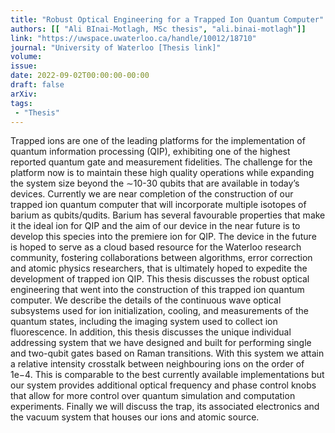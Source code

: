 ```yaml
---
title: "Robust Optical Engineering for a Trapped Ion Quantum Computer"
authors: [[ "Ali BInai-Motlagh, MSc thesis", "ali.binai-motlagh"]]
link: "https://uwspace.uwaterloo.ca/handle/10012/18710"
journal: "University of Waterloo [Thesis link]"
volume: 
issue: 
date: 2022-09-02T00:00:00-00:00
draft: false
arXiv:
tags:
 - "Thesis"
---
```


Trapped ions are one of the leading platforms for the implementation of quantum information processing (QIP),
 exhibiting one of the highest reported quantum gate and measurement fidelities. The challenge for the platform 
 now is to maintain these high quality operations while expanding the system size beyond the ∼10-30 qubits that
 are available in today’s devices. Currently we are near completion of the construction of our trapped ion quantum
 computer that will incorporate multiple isotopes of barium as qubits/qudits. Barium has several favourable properties
 that make it the ideal ion for QIP and the aim of our device in the near future is to develop this species into
 the premiere ion for QIP. The device in the future is hoped to serve as a cloud based resource for the Waterloo
 research community, fostering collaborations between algorithms, error correction and atomic physics researchers,
 that is ultimately hoped to expedite the development of trapped ion QIP. This thesis discusses the robust optical
 engineering that went into the construction of this trapped ion quantum computer. We describe the details of the
 continuous wave optical subsystems used for ion initialization, cooling, and measurements of the quantum states,
 including the imaging system used to collect ion fluorescence. In addition, this thesis discusses the unique individual
 addressing system that we have designed and built for performing single and two-qubit gates based on Raman transitions.
 With this system we attain a relative intensity crosstalk between neighbouring ions on the order of 1e−4. 
 This is comparable to the best currently available implementations but our system provides additional optical
 frequency and phase control knobs that allow for more control over quantum simulation and computation experiments.
 Finally we will discuss the trap, its associated electronics and the vacuum system that houses our ions and atomic source.
